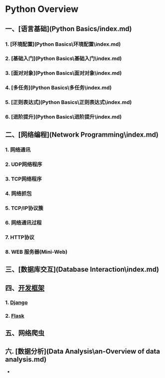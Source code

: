 # Python Overview

## 一、[语言基础](Python Basics/index.md)

### 1. [环境配置](Python Basics\环境配置\index.md)

### 2. [基础入门](Python Basics\基础入门\index.md)

### 3. [面对对象](Python Basics\面对对象\index.md)

### 4. [多任务](Python Basics\多任务\index.md)

### 5. [正则表达式](Python Basics\正则表达式\index.md)

### 6. [进阶提升](Python Basics\进阶提升\index.md)



## 二、[网络编程](Network Programming\index.md)

### 1. 网络通讯

### 2. UDP网络程序

### 3. TCP网络程序

### 4. 网络抓包

### 5. TCP/IP协议簇

### 6. 网络通讯过程

### 7. HTTP协议

### 8. WEB 服务器(Mini-Web)



## 三、[数据库交互](Database Interaction\index.md)







## 四、[开发框架](Framework\index.md)

### 1. [Django](Framework\Django\index.md)

### 2. [Flask](Framework\Flask/index.md)



## 五、网络爬虫





## 六. [数据分析](Data Analysis\an-Overview of data analysis.md)

- 

